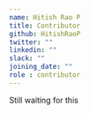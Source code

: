 ```yaml
---
name: Hitish Rao P
title: Contributor
github: HitishRaoP
twitter: ""
linkedin: ""
slack: ""
joining_date: ""
role : contributor
---
```


Still waiting for this
